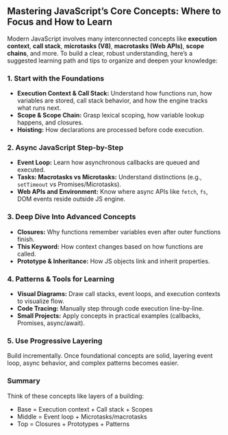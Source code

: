 ## Mastering JavaScript’s Core Concepts: Where to Focus and How to Learn

Modern JavaScript involves many interconnected concepts like **execution context**, **call stack**, **microtasks (V8)**, **macrotasks (Web APIs)**, **scope chains**, and more. To build a clear, robust understanding, here’s a suggested learning path and tips to organize and deepen your knowledge:

### 1. Start with the Foundations

- **Execution Context & Call Stack:** Understand how functions run, how variables are stored, call stack behavior, and how the engine tracks what runs next.
- **Scope & Scope Chain:** Grasp lexical scoping, how variable lookup happens, and closures.
- **Hoisting:** How declarations are processed before code execution.

### 2. Async JavaScript Step-by-Step

- **Event Loop:** Learn how asynchronous callbacks are queued and executed.
- **Tasks: Macrotasks vs Microtasks:** Understand distinctions (e.g., `setTimeout` vs Promises/Microtasks).
- **Web APIs and Environment:** Know where async APIs like `fetch`, `fs`, DOM events reside outside JS engine.

### 3. Deep Dive Into Advanced Concepts

- **Closures:** Why functions remember variables even after outer functions finish.
- **This Keyword:** How context changes based on how functions are called.
- **Prototype & Inheritance:** How JS objects link and inherit properties.

### 4. Patterns & Tools for Learning

- **Visual Diagrams:** Draw call stacks, event loops, and execution contexts to visualize flow.
- **Code Tracing:** Manually step through code execution line-by-line.
- **Small Projects:** Apply concepts in practical examples (callbacks, Promises, async/await).

### 5. Use Progressive Layering

Build incrementally. Once foundational concepts are solid, layering event loop, async behavior, and complex patterns becomes easier.

### Summary

Think of these concepts like layers of a building:

- Base = Execution context + Call stack + Scopes
- Middle = Event loop + Microtasks/macrotasks
- Top = Closures + Prototypes + Patterns
